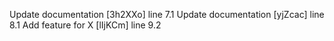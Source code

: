Update documentation [3h2XXo] line 7.1
Update documentation [yjZcac] line 8.1
Add feature for X [lIjKCm] line 9.2

